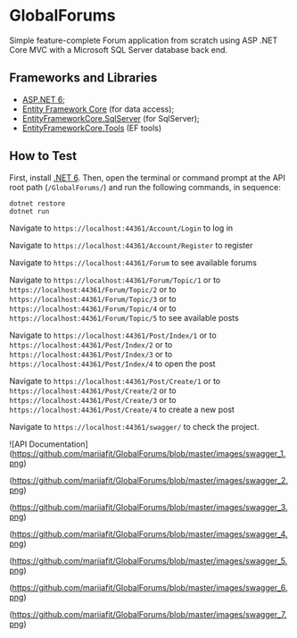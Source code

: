 # GlobalForums
Simple feature-complete Forum application from scratch using ASP .NET Core MVC with a Microsoft SQL Server database back end. 

## Frameworks and Libraries
- [ASP.NET 6](https://docs.microsoft.com/en-us/aspnet/core/?view=aspnetcore-6.0);
- [Entity Framework Core](https://docs.microsoft.com/en-us/ef/core/) (for data access);
- [EntityFrameworkCore.SqlServer](https://www.nuget.org/packages/Microsoft.Entity) (for SqlServer);
- [EntityFrameworkCore.Tools](https://docs.microsoft.com/en-us/ef/core/cli/) (EF tools)

## How to Test

First, install [.NET 6](https://dotnet.microsoft.com/download/dotnet/6.0). Then, open the terminal or command prompt at the API root path (```/GlobalForums/```) and run the following commands, in sequence:

```
dotnet restore
dotnet run
```

Navigate to ```https://localhost:44361/Account/Login``` to log in

Navigate to ```https://localhost:44361/Account/Register``` to register

Navigate to ```https://localhost:44361/Forum``` to see available forums

Navigate to ```https://localhost:44361/Forum/Topic/1``` or to ```https://localhost:44361/Forum/Topic/2``` 
or to ```https://localhost:44361/Forum/Topic/3``` or to ```https://localhost:44361/Forum/Topic/4``` 
or to ```https://localhost:44361/Forum/Topic/5``` to see available posts

Navigate to ```https://localhost:44361/Post/Index/1``` or to ```https://localhost:44361/Post/Index/2``` 
or to ```https://localhost:44361/Post/Index/3``` or to ```https://localhost:44361/Post/Index/4``` to open the post

Navigate to ```https://localhost:44361/Post/Create/1``` or to ```https://localhost:44361/Post/Create/2```
or to ```https://localhost:44361/Post/Create/3``` or to ```https://localhost:44361/Post/Create/4``` to create a new post

Navigate to ```https://localhost:44361/swagger/``` to check the project.

![API Documentation]
(https://github.com/mariiafit/GlobalForums/blob/master/images/swagger_1.png)

(https://github.com/mariiafit/GlobalForums/blob/master/images/swagger_2.png)

(https://github.com/mariiafit/GlobalForums/blob/master/images/swagger_3.png)

(https://github.com/mariiafit/GlobalForums/blob/master/images/swagger_4.png)

(https://github.com/mariiafit/GlobalForums/blob/master/images/swagger_5.png)

(https://github.com/mariiafit/GlobalForums/blob/master/images/swagger_6.png)

(https://github.com/mariiafit/GlobalForums/blob/master/images/swagger_7.png)
